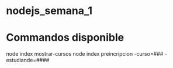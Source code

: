 # nodejs_semana_1
# Commandos disponible

node index mostrar-cursos
node index preincripcion -curso=### -estudiande=####
